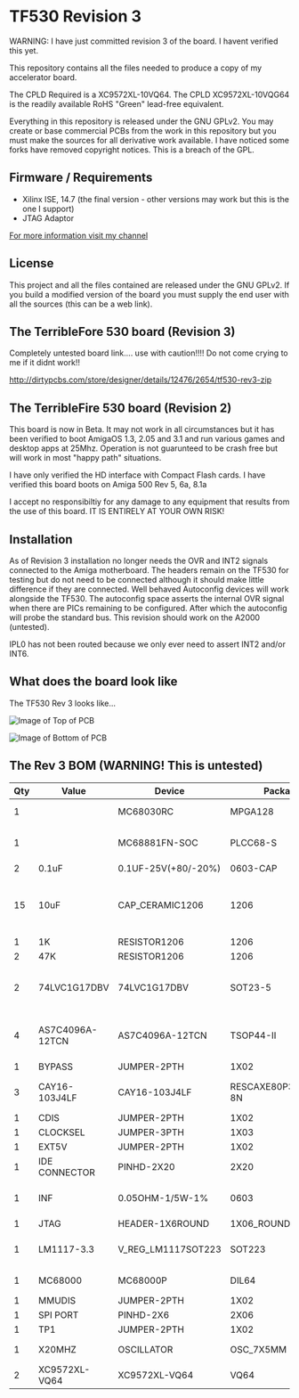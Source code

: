# TF530 Revision 3

WARNING: I have just committed revision 3 of the board. I havent verified this yet.

This repository contains all the files needed to produce a copy of my accelerator board.

The CPLD Required is a XC9572XL-10VQ64.  The CPLD XC9572XL-10VQG64 is the readily available RoHS "Green" lead-free equivalent.

Everything in this repository is released under the GNU GPLv2. You may create or base commercial PCBs from the work in this repository but you must make the sources for all derivative work available. I have noticed some forks have removed copyright notices. This is a breach of the GPL.

## Firmware / Requirements

  * Xilinx ISE, 14.7 (the final version - other versions may work but this is the one I support)
  * JTAG Adaptor

[For more information visit my channel](https://www.youtube.com/c/TerribleFire)

## License

This project and all the files contained are released under the GNU GPLv2. If you build a modified version of the board you must supply the end user with all the sources (this can be a web link).

## The TerribleFore 530 board (Revision 3)

Completely untested board link.... use with caution!!!! Do not come crying to me if it didnt work!!

http://dirtypcbs.com/store/designer/details/12476/2654/tf530-rev3-zip

## The TerribleFire 530 board (Revision 2)

This board is now in Beta. It may not work in all circumstances but it has been verified to boot AmigaOS 1.3, 2.05 and 3.1 and run various games and desktop apps at 25Mhz. Operation is not guarunteed to be crash free but will work in most "happy path" situations.

I have only verified the HD interface with Compact Flash cards.
I have verified this board boots on Amiga 500 Rev 5, 6a, 8.1a

I accept no responsibiltiy for any damage to any equipment that results from the use of this board. IT IS ENTIRELY AT YOUR OWN RISK!

## Installation

As of Revision 3 installation no longer needs the OVR and INT2 signals connected to the Amiga motherboard. The headers remain on the TF530 for testing but do not need to be connected although it should make little difference if they are connected. Well behaved Autoconfig devices will work alongside the TF530. The autoconfig space asserts the internal OVR signal when there are PICs remaining to be configured. After which the autoconfig will probe the standard bus. This revision should work on the A2000 (untested).

IPL0 has not been routed because we only ever need to assert INT2 and/or INT6.

## What does the board look like

The TF530 Rev 3 looks like...

![Image of Top of PCB](gerbers/tf530_rev3_top.png)

![Image of Bottom of PCB](gerbers/tf530_rev3_bottom.png)

## The Rev 3 BOM (WARNING! This is untested)

| Qty | Value           | Device             | Package              | Parts                                                            | Description                   |
|-----|-----------------|--------------------|----------------------|------------------------------------------------------------------|-------------------------------|
| 1   |                 | MC68030RC          | MPGA128              | IC1                                                              | 68xxx PROCESSOR               |
| 1   |                 | MC68881FN-SOC      | PLCC68-S             | IC2                                                              | 68xxx CO-PROCESSOR (FPU)      |
| 2   | 0.1uF           | 0.1UF-25V(+80/-20%)| 0603-CAP             | C16, C17                                                         | CAP-00810                     |
| 15  | 10uF            | CAP_CERAMIC1206    | 1206                 | C1, C2, C3, C4, C5, C6, C7, C8, C9, C10, C11, C12, C13, C14, C15 | Ceramic Capacitors            |
| 1   | 1K              | RESISTOR1206       | 1206                 | R1                                                               | Resistors                     |
| 2   | 47K             | RESISTOR1206       | 1206                 | R2, R3                                                           | Resistors                     |
| 2   | 74LVC1G17DBV    | 74LVC1G17DBV       | SOT23-5              | IC4, IC5                                                         | Single Schmitt-Trigger Buffer |
| 4   | AS7C4096A-12TCN | AS7C4096A-12TCN    | TSOP44-II            | IC6, IC7, IC8, IC9                                               | SRAM 512k x 8, 5V DO NOT USE ISSI Chips!!      |
| 1   | BYPASS          | JUMPER-2PTH        | 1X02                 | BYPASS                                                           | Jumper                        |
| 3   | CAY16-103J4LF   | CAY16-103J4LF      | RESCAXE80P320X160-8N | RN1, RN2, RN3                                                    | Res Thick Film Array 10K Ohm  |
| 1   | CDIS            | JUMPER-2PTH        | 1X02                 | JP5                                                              | Jumper                        |
| 1   | CLOCKSEL        | JUMPER-3PTH        | 1X03                 | JP1                                                              | Jumper                        |
| 1   | EXT5V           | JUMPER-2PTH        | 1X02                 | PWR1                                                             | Jumper                        |
| 1   | IDE CONNECTOR   | PINHD-2X20         | 2X20                 | IDECONNECTOR                                                     | PIN HEADER                    |
| 1   | INF             | 0.05OHM-1/5W-1%    | 0603                 | RCLKLOAD                                                         | Not Required - Experimental   |
| 1   | JTAG            | HEADER-1X6ROUND    | 1X06_ROUND           | JTAG                                                             | PIN HEADER                    |
| 1   | LM1117-3.3      | V_REG_LM1117SOT223 | SOT223               | IC3                                                              | 3.3V Voltage Regulator LM1117 |
| 1   | MC68000         | MC68000P           | DIL64                | X1                                                               | 68xxx PROCESSOR               |
| 1   | MMUDIS          | JUMPER-2PTH        | 1X02                 | JP3                                                              | Jumper                        |
| 1   | SPI PORT        | PINHD-2X6          | 2X06                 | SPIPORT                                                          | PIN HEADER                    |
| 1   | TP1             | JUMPER-2PTH        | 1X02                 | TP1                                                              | Jumper                        |
| 1   | X20MHZ          | OSCILLATOR         | OSC_7X5MM            | OSC1                                                             | Oscillator e.g. 24MHz         |
| 2   | XC9572XL-VQ64   | XC9572XL-VQ64      | VQ64                 | XC9572XL(BUS), XC9572XL(RAM)                                     | Xilinx CPLD                   |

